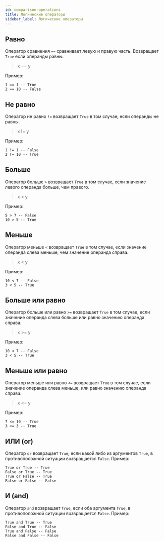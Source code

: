 ```yaml
---
id: comparison-operations
title: Логические операторы
sidebar_label: Логические операторы
---
```

## Равно
Оператор сравнения `==` сравнивает левую и правую часть. Возвращает `True` если операнды равны.
>x == y

Пример:
```
1 == 1 -- True
2 == 10 -- False
```

## Не равно
Оператор не равно `!=` возвращает `True` в том случае, если операнды не равны.
>x != y

Пример:
```
1 != 1 -- False
2 != 10 -- True
```

## Больше
Оператор больше `>` возвращает `True` в том случае, если значение левого операнда больше, чем правого.
>x > y

Пример:
```
5 > 7 -- False
10 > 5 -- True
```

## Меньше
Оператор меньше `<` возвращает `True` в том случае, если значение операнда слева меньше, чем значение операнда справа.
>x < y

Пример:
```
10 < 7 -- False
3 < 5 -- True
```

## Больше или равно
Оператор больше или равно `>=` возвращает `True` в том случае, если значение операнда слева больше или равно значению операнда справа.
>x >= y

Пример:
```
10 < 7 -- False
3 < 5 -- True
```

## Меньше или равно
Оператор меньше или равно `<=` возвращает `True` в том случае, если значение операнда слева меньше, или равно значению операнда справа.
>x <= y

Пример:
```
7 <= 10 -- True
3 <= 3 -- True
```
## ИЛИ (or)
Оператор `or` возвращает `True`, если какой либо из аргументов `True`, в противоположной ситуации возвращается `False`.
Пример:
```
True or True -- True
False or True -- True
True or False -- True
False or False -- False
```

## И (and)
Оператор `and` возвращает `True`, если оба аргумента `True`, в противоположной ситуации возвращается `False`.
Пример:
```
True and True -- True
False and True -- False
True and False -- False
False and False -- False
```

